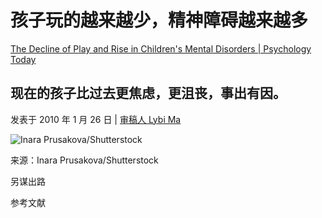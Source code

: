 # 孩子玩的越来越少，精神障碍越来越多

[The Decline of Play and Rise in Children's Mental Disorders | Psychology Today](https://www.psychologytoday.com/us/blog/freedom-learn/201001/the-decline-play-and-rise-in-childrens-mental-disorders)

## 现在的孩子比过去更焦虑，更沮丧，事出有因。

发表于 2010 年 1 月 26 日 | [ 审稿人 Lybi Ma](https://www.psychologytoday.com/us/docs/editorial-process)

![Inara Prusakova/Shutterstock](https://cdn.psychologytoday.com/sites/default/files/styles/article-inline-half/public/field_blog_entry_images/shutterstock_54629359.jpg?itok=uZR7lSN6)

来源：Inara Prusakova/Shutterstock

另谋出路

参考文献